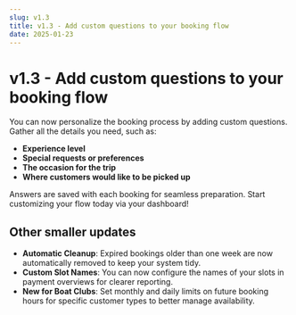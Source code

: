 ```yaml
---
slug: v1.3
title: v1.3 - Add custom questions to your booking flow
date: 2025-01-23
---
```


# v1.3 - Add custom questions to your booking flow

You can now personalize the booking process by adding custom questions. Gather all the details you need, such as:

- **Experience level** 
- **Special requests or preferences**
- **The occasion for the trip**
- **Where customers would like to be picked up**

Answers are saved with each booking for seamless preparation. Start customizing your flow today via your dashboard!

## Other smaller updates

- **Automatic Cleanup**: Expired bookings older than one week are now automatically removed to keep your system tidy.
- **Custom Slot Names**: You can now configure the names of your slots in payment overviews for clearer reporting.
- **New for Boat Clubs**: Set monthly and daily limits on future booking hours for specific customer types to better manage availability.
